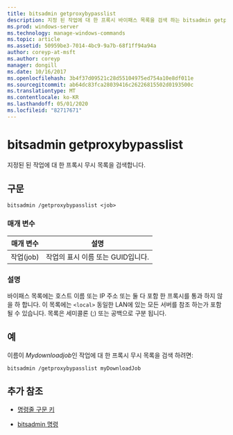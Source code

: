 ```yaml
---
title: bitsadmin getproxybypasslist
description: 지정 된 작업에 대 한 프록시 바이패스 목록을 검색 하는 bitsadmin getproxybypasslist 명령에 대 한 참조 항목입니다.
ms.prod: windows-server
ms.technology: manage-windows-commands
ms.topic: article
ms.assetid: 50959be3-7014-4bc9-9a7b-68f1ff94a94a
author: coreyp-at-msft
ms.author: coreyp
manager: dongill
ms.date: 10/16/2017
ms.openlocfilehash: 3b4f37d09521c28d55104975ed754a10e8df011e
ms.sourcegitcommit: ab64dc83fca28039416c26226815502d0193500c
ms.translationtype: MT
ms.contentlocale: ko-KR
ms.lasthandoff: 05/01/2020
ms.locfileid: "82717671"
---
```

# <a name="bitsadmin-getproxybypasslist"></a>bitsadmin getproxybypasslist

지정된 된 작업에 대 한 프록시 무시 목록을 검색합니다.

## <a name="syntax"></a>구문

```
bitsadmin /getproxybypasslist <job>
```

### <a name="parameters"></a>매개 변수

| 매개 변수 | 설명 |
| -------------- | -------------- |
| 작업(job) | 작업의 표시 이름 또는 GUID입니다. |

### <a name="remarks"></a>설명

바이패스 목록에는 호스트 이름 또는 IP 주소 또는 둘 다 포함 한 프록시를 통과 하지 않을 하 합니다. 이 목록에는 `<local>` 동일한 LAN에 있는 모든 서버를 참조 하는가 포함 될 수 있습니다. 목록은 세미콜론 (;) 또는 공백으로 구분 됩니다.

## <a name="examples"></a>예

이름이 *Mydownloadjob*인 작업에 대 한 프록시 무시 목록을 검색 하려면:

```
bitsadmin /getproxybypasslist myDownloadJob
```

## <a name="additional-references"></a>추가 참조

- [명령줄 구문 키](command-line-syntax-key.md)

- [bitsadmin 명령](bitsadmin.md)

